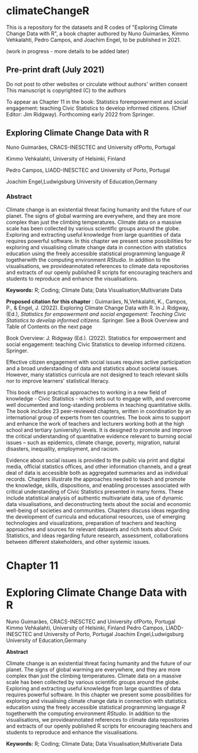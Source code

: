 # climateChangeR
This is a repository for the datasets and R codes of "Exploring Climate Change Data with R",
a book chapter authored by Nuno Guimarães, Kimmo Vehkalahti, Pedro Campos, and Joachim Engel,
to be published in 2021.

(work in progress - more details to be added later)

## Pre-print draft (July 2021)
Do not post to other websites or circulate without authors' written consent
This manuscript is copyrighted (C) to the authors

To appear as Chapter 11 in the book: Statistics forempowerment and social engagement:
teaching Civic Statistics to develop informed citizens. (Chief Editor: Jim Ridgway).
Forthcoming early 2022 from Springer.

## Exploring Climate Change Data with R

Nuno Guimarães, CRACS-INESCTEC and University ofPorto, Portugal


Kimmo Vehkalahti, University of Helsinki, Finland


Pedro Campos, LIADD-INESCTEC and University of Porto, Portugal


Joachim Engel,Ludwigsburg University of Education,Germany


### Abstract

Climate change is an existential threat facing humanity and the future of our planet. The
signs of global warming are everywhere, and they are more complex than just the climbing
temperatures. Climate data on a massive scale has been collected by various scientific groups
around the globe. Exploring and extracting useful knowledge from large quantities of data
requires powerful software. In this chapter we present some possibilities for exploring and
visualising climate change data in connection with statistics education using the freely
accessible statistical programming language _R_ togetherwith the computing environment
_RStudio_. In addition to the visualisations, we provideannotated references to climate data
repositories and extracts of our openly published R scripts for encouraging teachers and
students to reproduce and enhance the visualisations.

**Keywords:** R; Coding; Climate Data; Data Visualisation;Multivariate Data

**Proposed citation for this chapter** : Guimarães, N,Vehkalahti, K., Campos, P., & Engel, J.
(2022). Exploring Climate Change Data with R. In J. Ridgway,(Ed.), _Statistics for empowerment and
social engagement: Teaching Civic Statistics to develop informed citizens_. Springer.
See a Book Overview and Table of Contents on the next page


Book Overview: J. Ridgway (Ed.). (2022). Statistics for empowerment and social engagement:
teaching Civic Statistics to develop informed citizens. Springer.

Effective citizen engagement with social issues requires active participation and a broad
understanding of data and statistics about societal issues. However, many statistics curricula are
not designed to teach relevant skills nor to improve learners' statistical literacy.

This book offers practical approaches to working in a new field of knowledge - Civic Statistics -
which sets out to engage with, and overcome well documented and long-standing problems in
teaching quantitative skills. The book includes 23 peer-reviewed chapters, written in coordination
by an international group of experts from ten countries. The book aims to support and enhance the
work of teachers and lecturers working both at the high school and tertiary (university) levels. It is
designed to promote and improve the critical understanding of quantitative evidence relevant to
burning social issues – such as epidemics, climate change, poverty, migration, natural disasters,
inequality, employment, and racism.

Evidence about social issues is provided to the public via print and digital media, official statistics
offices, and other information channels, and a great deal of data is accessible both as aggregated
summaries and as individual records. Chapters illustrate the approaches needed to teach and
promote the knowledge, skills, dispositions, and enabling processes associated with critical
understanding of Civic Statistics presented in many forms. These include statistical analysis of
authentic multivariate data, use of dynamic data visualisations, and deconstructing texts about the
social and economic well-being of societies and communities. Chapters discuss ideas regarding the
development of curricula and educational resources, use of emerging technologies and
visualizations, preparation of teachers and teaching approaches and sources for relevant datasets
and rich texts about Civic Statistics, and ideas regarding future research, assessment,
collaborations between different stakeholders, and other systemic issues.



# Chapter 11

# Exploring Climate Change Data with R

Nuno Guimarães, CRACS-INESCTEC and University ofPorto, Portugal
Kimmo Vehkalahti, University of Helsinki, Finland
Pedro Campos, LIADD-INESCTEC and University of Porto, Portugal
Joachim Engel,Ludwigsburg University of Education,Germany

**Abstract**

Climate change is an existential threat facing humanity and the future of our planet. The
signs of global warming are everywhere, and they are more complex than just the climbing
temperatures. Climate data on a massive scale has been collected by various scientific groups
around the globe. Exploring and extracting useful knowledge from large quantities of data
requires powerful software. In this chapter we present some possibilities for exploring and
visualising climate change data in connection with statistics education using the freely
accessible statistical programming language _R_ togetherwith the computing environment
_RStudio_. In addition to the visualisations, we provideannotated references to climate data
repositories and extracts of our openly published R scripts for encouraging teachers and
students to reproduce and enhance the visualisations.

**Keywords:** R; Coding; Climate Data; Data Visualisation;Multivariate Data
